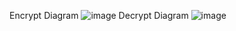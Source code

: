 Encrypt Diagram
![image](https://github.com/DaoAnhThien/MMH/assets/117579985/b104a226-e0c5-466b-852c-837f367605a4)
Decrypt Diagram 
![image](https://github.com/DaoAnhThien/MMH/assets/117579985/2c46b872-254e-4b9e-a1bb-a77640337552)
